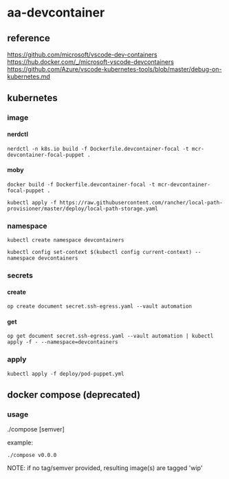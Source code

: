 # aa-devcontainer

## reference

https://github.com/microsoft/vscode-dev-containers
https://hub.docker.com/_/microsoft-vscode-devcontainers
https://github.com/Azure/vscode-kubernetes-tools/blob/master/debug-on-kubernetes.md

## kubernetes

### image

#### nerdctl
```shell
nerdctl -n k8s.io build -f Dockerfile.devcontainer-focal -t mcr-devcontainer-focal-puppet .
```

#### moby
```shell
docker build -f Dockerfile.devcontainer-focal -t mcr-devcontainer-focal-puppet .
```
```shell
kubectl apply -f https://raw.githubusercontent.com/rancher/local-path-provisioner/master/deploy/local-path-storage.yaml
```

### namespace
```shell
kubectl create namespace devcontainers
```
```shell
kubectl config set-context $(kubectl config current-context) --namespace devcontainers
```

### secrets

#### create
```shell
op create document secret.ssh-egress.yaml --vault automation
```

#### get
```shell
op get document secret.ssh-egress.yaml --vault automation | kubectl apply -f - --namespace=devcontainers
```

### apply
```shell
kubectl apply -f deploy/pod-puppet.yml
```

## docker compose (deprecated)

### usage

./compose [semver]

example:
```shell
./compose v0.0.0
```

NOTE: if no tag/semver provided, resulting image(s) are tagged 'wip'

